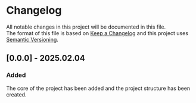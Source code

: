 # Changelog
All notable changes in this project will be documented in this file.  
The format of this file is based on [Keep a Changelog](https://keepachangelog.com/)
and this project uses [Semantic Versioning](http://semver.org/).

## [0.0.0] - 2025.02.04
### Added
The core of the project has been added and the project structure has been created.
